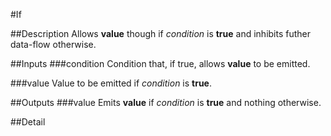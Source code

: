 #If

##Description
Allows **value** though if _condition_ is **true** and inhibits futher data-flow otherwise.

##Inputs
###condition
Condition that, if true, allows **value** to be emitted.

###value
Value to be emitted if _condition_ is **true**.

##Outputs
###value
Emits **value** if _condition_ is **true** and nothing otherwise.

##Detail

